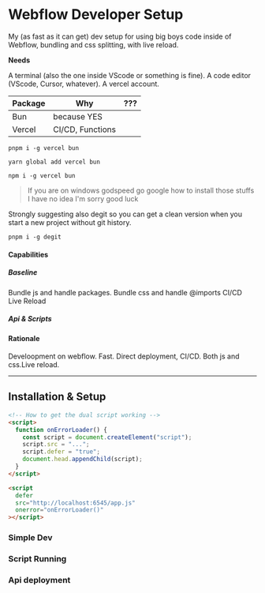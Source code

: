 # Webflow Developer Setup

My (as fast as it can get) dev setup for using big boys code inside of Webflow, bundling and css splitting, with live reload.

**Needs**

A terminal (also the one inside VScode or something is fine). A code editor (VScode, Cursor, whatever). A vercel account.

| **Package** | **Why**          | **???** |
| ----------- | ---------------- | ------- |
| Bun         | because YES      |
| Vercel      | CI/CD, Functions |

```shell
pnpm i -g vercel bun
```

```shell
yarn global add vercel bun
```

```shell
npm i -g vercel bun
```

> If you are on windows godspeed go google how to install those stuffs I have no idea I'm sorry good luck

Strongly suggesting also degit so you can get a clean version when you start a new project without git history.

```shell
pnpm i -g degit
```

#### Capabilities

##### Baseline

Bundle js and handle packages.
Bundle css and handle @imports
CI/CD
Live Reload

##### Api & Scripts

#### Rationale

Develoopment on webflow. Fast. Direct deployment, CI/CD. Both js and css.Live reload.

---

## Installation & Setup

```html
<!-- How to get the dual script working -->
<script>
  function onErrorLoader() {
    const script = document.createElement("script");
    script.src = "...";
    script.defer = "true";
    document.head.appendChild(script);
  }
</script>

<script
  defer
  src="http://localhost:6545/app.js"
  onerror="onErrorLoader()"
></script>
```

### Simple Dev

### Script Running

### Api deployment
